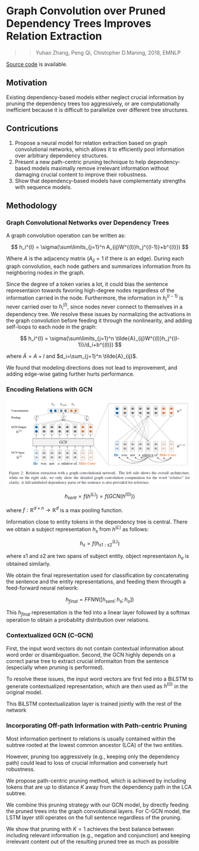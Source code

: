 # Graph Convolution over Pruned Dependency Trees Improves Relation Extraction

>> Yuhao Zhang, Peng Qi, Chistopher D.Maning, 2018, EMNLP

[Source code](https://github.com/qipeng/gcn-over-pruned-trees) is available.

## Motivation

Existing dependency-based models either neglect crucial information by pruning the dependency trees too aggressively, or are computationally inefficient because it is difficult to parallelize over different tree structures.

## Contricutions

1. Propose a neural model for relation extraction based on graph convolutional networks, which allows it to efficiently pool information over arbitrary dependency structures.
2. Present a new path-centric pruning technique to help dependency-based models maximally remove irrelevant information without damaging crucial content to improve their robustness.
3. Show that dependency-based models have complementaty strengths with sequence models.

## Methodology

### Graph Convolutional Networks over Dependency Trees

A graph convolution operation can be written as:

$$
h_i^{l} = \sigma(\sum\limits_{j=1}^n A_{ij}W^{(l)}h_j^{(l-1)}+b^{(l)})
$$

Where $A$ is the adjacency matrix ($A_{ij}=1$ if there is an edge). During each graph convolution, each node gathers and summarizes information from its neighboring nodes in the graph.

Since the degree of a token varies a lot, it could bias the sentence representaion towards favoring high-degree nodes regardless of the information carried in the node. Furthermore, the information in $h_i^{(l-1)}$ is never carried over to $h^{(l)}_i$, since nodes never connect to themselves in a dependency tree. We resolve these issues by normalizing the activations in the graph convolution before feeding it through the nonlinearity, and adding self-loops to each node in the graph:

$$
h_i^{l} = \sigma(\sum\limits_{j=1}^n \tilde{A}_{ij}W^{(l)}h_j^{(l-1)}/d_i+b^{(l)})
$$

where $\tilde{A}=A+I$ and $d_i=\sum_{j=1}^n \tilde{A}_{ij}$.

We found that modeling directions does not lead to improvement, and adding edge-wise gating further hurts performance.

### Encoding Relations with GCN

![](../Figs/re_graph_convolution.png)

$$
h_{sent} = f(h^{(L)}) = f(GCN(h^{(0)}))
$$

where $f:\mathbb{R}^{d\times n}\rightarrow \mathbb{R}^d$ is a max pooling function.

Information close to entity tokens in the dependency tree is central. There we obtain a subject representation $h_s$ from $h^{(L)}$ as follows:

$$
h_s=f(h_{s1:s2}^{(L)})
$$

where $s1$ and $s2$ are two spans of subject entity. object representaion $h_o$ is obtained similarly.

We obtain the final representation used for classification by concatenating the sentence and the entity representations, and feeding them througth a feed-forward neural network:

$$
h_{final}=FFNN([h_{sent};h_s;h_o])
$$

This $h_{final}$ representation is the fed into a linear layer followed by a softmax operation to obtain a probability distribution over relations.

### Contextualized GCN (C-GCN)

First, the input word vectors do not contain contextual information about word order or disambiguation. Second, the GCN highly depends on a correct parse tree to extract crucial informaiton from the sentence (especially when pruning is performed).

To resolve these issues, the input word vectors are first fed into a BiLSTM to generate contextualized representation, which are then used as $h^{(0)}$ in the original model.

This BiLSTM contextualization layer is trained jointly with the rest of the network

### Incorporating Off-path Information with Path-centric Pruning

Most information pertinent to relations is usually contained within the subtree rooted at the lowest common ancestor (LCA) of the two entities.

However, pruning too aggressively (e.g., keeping only the dependency path) could lead to loss of crucial information and conversely hurt robustness.

We propose path-centric pruning method, which is achieved by including tokens that are up to distance $K$ away from the dependency path in the LCA subtree.

We combine this pruning strategy with our GCN model, by directly feeding the pruned trees into the graph convolutional layers. For C-GCN model, the LSTM layer still operates on the full sentence regardless of the pruning.

We show that pruning with $K = 1$ achieves the best balance between including relevant information (e.g., negation and conjunction) and keeping irrelevant content out of the resulting pruned tree as much as possible